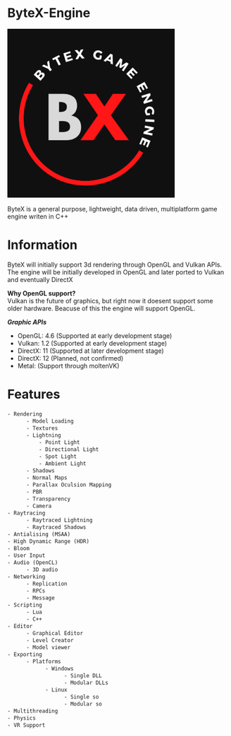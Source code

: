 # ByteX-Engine
<img style="text-align:center;" src="ByteX_Logo.png" alt="logo" width="380"/>


ByteX is a general purpose, lightweight, data driven, multiplatform game engine writen in C++

# Information

ByteX will initially support 3d rendering through OpenGL and Vulkan APIs.
The engine will be initially developed in OpenGL and later ported to Vulkan and eventually DirectX

__Why OpenGL support?__\
Vulkan is the future of graphics, but right now it doesent support some older hardware. Beacuse of this the engine will
support OpenGL.

__*Graphic APIs*__
- OpenGL: 4.6 (Supported at early development stage)
- Vulkan: 1.2 (Supported at early development stage)
- DirectX: 11 (Supported at later development stage)
- DirectX: 12 (Planned, not confirmed)
- Metal: (Support through moltenVK)


# Features
```
- Rendering 
      - Model Loading
      - Textures
      - Lightning
          - Point Light
          - Directional Light
          - Spot Light
          - Ambient Light
      - Shadows
      - Normal Maps
      - Parallax Oculsion Mapping
      - PBR
      - Transparency
      - Camera  
- Raytracing 
      - Raytraced Lightning
      - Raytraced Shadows
- Antialising (MSAA)
- High Dynamic Range (HDR)
- Bloom
- User Input
- Audio (OpenCL)
      - 3D audio
- Networking
      - Replication
      - RPCs
      - Message
- Scripting
      - Lua
      - C++
- Editor
      - Graphical Editor
      - Level Creator
      - Model viewer
- Exporting
      - Platforms
            - Windows
                  - Single DLL
                  - Modular DLLs
            - Linux
                  - Single so
                  - Modular so
- Multithreading
- Physics
- VR Support
```

 
  
